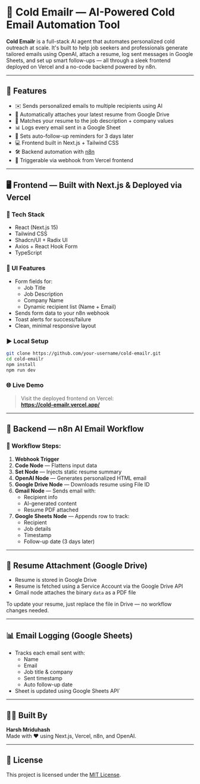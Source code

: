 # 🧊 Cold Emailr — AI-Powered Cold Email Automation Tool

**Cold Emailr** is a full-stack AI agent that automates personalized cold outreach at scale. It's built to help job seekers and professionals generate tailored emails using OpenAI, attach a resume, log sent messages in Google Sheets, and set up smart follow-ups — all through a sleek frontend deployed on Vercel and a no-code backend powered by n8n.

---

## 🚀 Features

- ✉️ Sends personalized emails to multiple recipients using AI
- 📎 Automatically attaches your latest resume from Google Drive
- 🧠 Matches your resume to the job description + company values
- 📊 Logs every email sent in a Google Sheet
- 🔁 Sets auto-follow-up reminders for 3 days later
- 💻 Frontend built in Next.js + Tailwind CSS
- 🛠 Backend automation with [n8n](https://n8n.io/)
- 📡 Triggerable via webhook from Vercel frontend

---

## 🖥️ Frontend — Built with Next.js & Deployed via Vercel

### 🔧 Tech Stack

- React (Next.js 15)
- Tailwind CSS
- Shadcn/UI + Radix UI
- Axios + React Hook Form
- TypeScript

### 🧩 UI Features

- Form fields for:
  - Job Title
  - Job Description
  - Company Name
  - Dynamic recipient list (Name + Email)
- Sends form data to your n8n webhook
- Toast alerts for success/failure
- Clean, minimal responsive layout

### ▶️ Local Setup

```bash
git clone https://github.com/your-username/cold-emailr.git
cd cold-emailr
npm install
npm run dev
```

### 🌐 Live Demo

> Visit the deployed frontend on Vercel:  
> **https://cold-emailr.vercel.app/**

---

## 🧠 Backend — n8n AI Email Workflow

### 🔁 Workflow Steps:

1. **Webhook Trigger**
2. **Code Node** — Flattens input data
3. **Set Node** — Injects static resume summary
4. **OpenAI Node** — Generates personalized HTML email
5. **Google Drive Node** — Downloads resume using File ID
6. **Gmail Node** — Sends email with:
   - Recipient info
   - AI-generated content
   - Resume PDF attached
7. **Google Sheets Node** — Appends row to track:
   - Recipient
   - Job details
   - Timestamp
   - Follow-up date (3 days later)

---

## 📎 Resume Attachment (Google Drive)

- Resume is stored in Google Drive
- Resume is fetched using a Service Account via the Google Drive API
- Gmail node attaches the binary `data` as a PDF file

To update your resume, just replace the file in Drive — no workflow changes needed.

---

## 📊 Email Logging (Google Sheets)

- Tracks each email sent with:
  - Name
  - Email
  - Job title & company
  - Sent timestamp
  - Auto follow-up date
- Sheet is updated using Google Sheets API`

---

## 👨‍💻 Built By

**Harsh Mriduhash**  
Made with ❤️ using Next.js, Vercel, n8n, and OpenAI.

---

## 📄 License

This project is licensed under the [MIT License](LICENSE).
